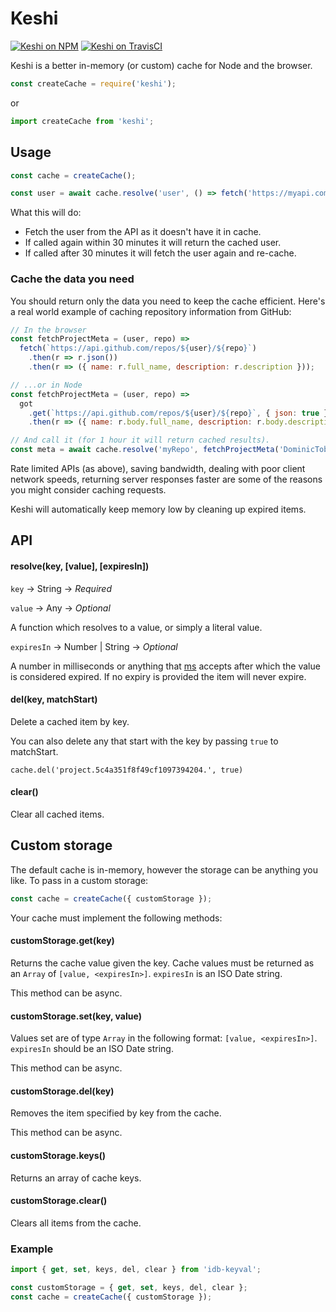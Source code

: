 # Keshi

[![Keshi on NPM](https://img.shields.io/npm/v/keshi.svg)](https://www.npmjs.com/package/keshi)
[![Keshi on TravisCI](https://travis-ci.org/DominicTobias/keshi.svg?branch=master)](https://travis-ci.org/DominicTobias/keshi)

Keshi is a better in-memory (or custom) cache for Node and the browser.

```js
const createCache = require('keshi');
```

or

```js
import createCache from 'keshi';
```

<h2>Usage</h2>

```js
const cache = createCache();

const user = await cache.resolve('user', () => fetch('https://myapi.com/user').then(r => r.json()), '30 mins');
```

What this will do:

- Fetch the user from the API as it doesn't have it in cache.
- If called again within 30 minutes it will return the cached user.
- If called after 30 minutes it will fetch the user again and re-cache.

<h3>Cache the data you need</h3>

You should return only the data you need to keep the cache efficient. Here's a real world example of caching repository information from GitHub:

```js
// In the browser
const fetchProjectMeta = (user, repo) =>
  fetch(`https://api.github.com/repos/${user}/${repo}`)
    .then(r => r.json())
    .then(r => ({ name: r.full_name, description: r.description }));

// ...or in Node
const fetchProjectMeta = (user, repo) =>
  got
    .get(`https://api.github.com/repos/${user}/${repo}`, { json: true })
    .then(r => ({ name: r.body.full_name, description: r.body.description }));

// And call it (for 1 hour it will return cached results).
const meta = await cache.resolve('myRepo', fetchProjectMeta('DominicTobias', 'keshi'), '1 hour');
```

Rate limited APIs (as above), saving bandwidth, dealing with poor client network speeds, returning server responses faster are some of the reasons you might consider caching requests.

Keshi will automatically keep memory low by cleaning up expired items.

<h2>API</h2>

<h4>resolve(key, [value], [expiresIn])</h4>

`key` &rarr; String &rarr; _Required_

`value` &rarr; Any &rarr; _Optional_

A function which resolves to a value, or simply a literal value.

`expiresIn` &rarr; Number | String &rarr; _Optional_

A number in milliseconds or anything that [ms](https://www.npmjs.com/package/ms) accepts after which the value is considered expired. If no expiry is provided the item will never expire.

<h4>del(key, matchStart)</h4>

Delete a cached item by key.

You can also delete any that start with the key by passing `true` to matchStart.

```
cache.del('project.5c4a351f8f49cf1097394204.', true)
```

<h4>clear()</h4>

Clear all cached items.

<h2>Custom storage</h2>

The default cache is in-memory, however the storage can be anything you like. To pass in a custom storage:

```js
const cache = createCache({ customStorage });
```

Your cache must implement the following methods:

<h4>customStorage.get(key)</h4>

Returns the cache value given the key. Cache values must be returned as an `Array` of `[value, <expiresIn>]`. `expiresIn` is an ISO Date string.

This method can be async.

<h4>customStorage.set(key, value)</h4>

Values set are of type `Array` in the following format: `[value, <expiresIn>]`. `expiresIn` should be an ISO Date string.

This method can be async.

<h4>customStorage.del(key)</h4>

Removes the item specified by key from the cache.

This method can be async.

<h4>customStorage.keys()</h4>

Returns an array of cache keys.

<h4>customStorage.clear()</h4>

Clears all items from the cache.

<h3>Example</h3>

```js
import { get, set, keys, del, clear } from 'idb-keyval';

const customStorage = { get, set, keys, del, clear };
const cache = createCache({ customStorage });
```
